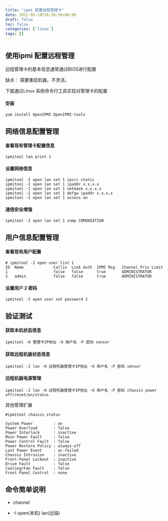 ```yaml
---
title: "ipmi 配置远程管理卡"
date: 2021-05-10T16:58:56+08:00
draft: false
toc: false
categories: ['linux']
tags: []
---
```


## 使用ipmi 配置远程管理

远程管理卡的基本信息通常通过BIOS进行配置

缺点： 需要重启机器。不灵活。

下面通过Linux 系统命令行工具实现对管理卡的配置

#### 安装

```
yum install OpenIPMI OpenIPMI-tools
```

## 网络信息配置管理

#### 查看现有管理卡配置信息

```
ipmitool lan print 1
```

#### 设置网络信息

```
ipmitool -I open lan set 1 ipsrc static
ipmitool -I open lan set 1 ipaddr x.x.x.x
ipmitool -I open lan set 1 netmask x.x.x.x
ipmitool -I open lan set 1 defgw ipaddr x.x.x.x
ipmitool -I open lan set 1 access on
```

#### 通信安全增强

```
ipmitool -I open lan set 1 snmp COMUNIATION
```

## 用户信息配置管理

#### 查看现有用户配置

```
# ipmitool -I open user list 1
ID  Name             Callin  Link Auth  IPMI Msg   Channel Priv Limit
1                    false   false      true       ADMINISTRATOR
2   admin            false   false      true       ADMINISTRATOR
```

#### 设置用户 2 密码

```
ipmitool -I open user set password 2
````

## 验证测试

#### 获取本机状态信息

```
ipmitool -H 管理卡IP地址 -U 用户名 -P 密码 sensor 
```

#### 获取远程机器状态信息

```
ipmitool -I lan -H 远程机器管理卡IP地址 -U 用户名 -P 密码 sensor 
```

#### 远程机器电源管理

```
ipmitool -I lan -H 远程机器管理卡IP地址 -U 用户名 -P 密码 chassis power off/reset/on/status
```

其他管理扩展
```
#ipmitool chassis status

System Power         : on
Power Overload       : false
Power Interlock      : inactive
Main Power Fault     : false
Power Control Fault  : false
Power Restore Policy : always-off
Last Power Event     : ac-failed
Chassis Intrusion    : inactive
Front-Panel Lockout  : inactive
Drive Fault          : false
Cooling/Fan Fault    : false
Front Panel Control  : none
```

## 命令简单说明

- channel 

- -I open(本机) lan(远端)
